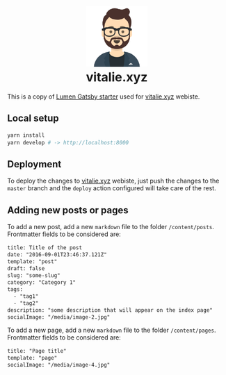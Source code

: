 <h1 align="center">
    <img alt="vitalie.xyz" title="vitalie.xyz" src="https://github.com/vitaliemaldur/vitalie.xyz/blob/master/static/avatar.png" width="140"> </br>
    vitalie.xyz
</h1>

This is a copy of [Lumen Gatsby starter](https://github.com/alxshelepenok/gatsby-starter-lumen) used for [vitalie.xyz](https://vitalie.xyz) webiste.

## Local setup
```sh
yarn install
yarn develop # -> http://localhost:8000
```

## Deployment
To deploy the changes to [vitalie.xyz](https://vitalie.xyz) webiste, just push the changes to the `master` branch and the `deploy` action configured will take care of the rest.

## Adding new posts or pages
To add a new post, add a new `markdown` file to the folder `/content/posts`. Frontmatter fields to be considered are:
```
title: Title of the post
date: "2016-09-01T23:46:37.121Z"
template: "post"
draft: false
slug: "some-slug"
category: "Category 1"
tags:
  - "tag1"
  - "tag2"
description: "some description that will appear on the index page"
socialImage: "/media/image-2.jpg"
```

To add a new page, add a new `markdown` file to the folder `/content/pages`. Frontmatter fields to be considered are:
```
title: "Page title"
template: "page"
socialImage: "/media/image-4.jpg"
```
